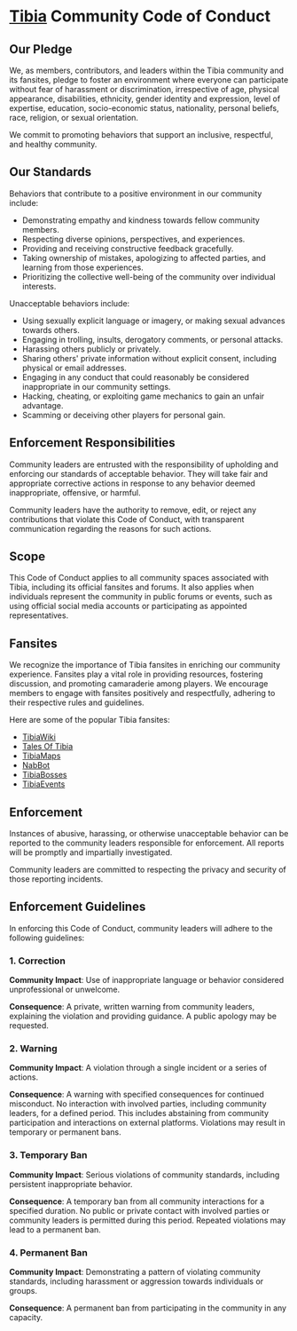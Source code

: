 # [Tibia](https://www.tibia.com) Community Code of Conduct

## Our Pledge

We, as members, contributors, and leaders within the Tibia community and its fansites, pledge to foster an environment where everyone can participate without fear of harassment or discrimination, irrespective of age, physical appearance, disabilities, ethnicity, gender identity and expression, level of expertise, education, socio-economic status, nationality, personal beliefs, race, religion, or sexual orientation.

We commit to promoting behaviors that support an inclusive, respectful, and healthy community.

## Our Standards

Behaviors that contribute to a positive environment in our community include:

- Demonstrating empathy and kindness towards fellow community members.
- Respecting diverse opinions, perspectives, and experiences.
- Providing and receiving constructive feedback gracefully.
- Taking ownership of mistakes, apologizing to affected parties, and learning from those experiences.
- Prioritizing the collective well-being of the community over individual interests.

Unacceptable behaviors include:

- Using sexually explicit language or imagery, or making sexual advances towards others.
- Engaging in trolling, insults, derogatory comments, or personal attacks.
- Harassing others publicly or privately.
- Sharing others' private information without explicit consent, including physical or email addresses.
- Engaging in any conduct that could reasonably be considered inappropriate in our community settings.
- Hacking, cheating, or exploiting game mechanics to gain an unfair advantage.
- Scamming or deceiving other players for personal gain.

## Enforcement Responsibilities

Community leaders are entrusted with the responsibility of upholding and enforcing our standards of acceptable behavior. They will take fair and appropriate corrective actions in response to any behavior deemed inappropriate, offensive, or harmful.

Community leaders have the authority to remove, edit, or reject any contributions that violate this Code of Conduct, with transparent communication regarding the reasons for such actions.

## Scope

This Code of Conduct applies to all community spaces associated with Tibia, including its official fansites and forums. It also applies when individuals represent the community in public forums or events, such as using official social media accounts or participating as appointed representatives.

## Fansites

We recognize the importance of Tibia fansites in enriching our community experience. Fansites play a vital role in providing resources, fostering discussion, and promoting camaraderie among players. We encourage members to engage with fansites positively and respectfully, adhering to their respective rules and guidelines.

Here are some of the popular Tibia fansites:

- [TibiaWiki](https://tibia.fandom.com/wiki/Main_Page)
- [Tales Of Tibia](https://talesoftibia.com/)
- [TibiaMaps](https://www.tibiamaps.org)
- [NabBot](https://nabbot.xyz/)
- [TibiaBosses](https://www.tibiabosses.com)
- [TibiaEvents](https://www.tibiaevents.com)

## Enforcement

Instances of abusive, harassing, or otherwise unacceptable behavior can be reported to the community leaders responsible for enforcement. All reports will be promptly and impartially investigated.

Community leaders are committed to respecting the privacy and security of those reporting incidents.

## Enforcement Guidelines

In enforcing this Code of Conduct, community leaders will adhere to the following guidelines:

### 1. Correction

**Community Impact**: Use of inappropriate language or behavior considered unprofessional or unwelcome.

**Consequence**: A private, written warning from community leaders, explaining the violation and providing guidance. A public apology may be requested.

### 2. Warning

**Community Impact**: A violation through a single incident or a series of actions.

**Consequence**: A warning with specified consequences for continued misconduct. No interaction with involved parties, including community leaders, for a defined period. This includes abstaining from community participation and interactions on external platforms. Violations may result in temporary or permanent bans.

### 3. Temporary Ban

**Community Impact**: Serious violations of community standards, including persistent inappropriate behavior.

**Consequence**: A temporary ban from all community interactions for a specified duration. No public or private contact with involved parties or community leaders is permitted during this period. Repeated violations may lead to a permanent ban.

### 4. Permanent Ban

**Community Impact**: Demonstrating a pattern of violating community standards, including harassment or aggression towards individuals or groups.

**Consequence**: A permanent ban from participating in the community in any capacity.
